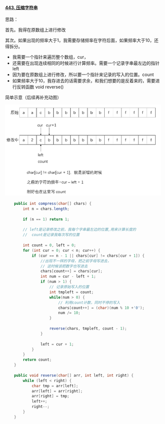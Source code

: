 #### [443. 压缩字符串](https://leetcode-cn.com/problems/string-compression/)

思路：

首先。我得在原数组上进行修改

其次。如果出现的频率大于1，我需要存储频率在字符后面，如果频率大于10，还得拆分。



- 我需要一个指针来遍历整个数组，cur，
- 还需要在出现连续相同的时候进行计算频率。需要一个记录字串最左边的指针 left
- 因为要在原数组上进行修改，所以要一个指针来记录的写入的位置。count
- 如果频率大于10，我存进去的话需要求余，和我们想要的是反着来的，需要进行反转函数  void reverse()



简单示意（后续再补充动图）

![初始化示意图](https://github.com/Wanjixuan/leetcode/blob/main/Pic/Question/443-1.png)



```java
    public int compress(char[] chars) {
        int n = chars.length;

        if (n == 1) return 1;

        // left是记录修改之前，我每个字串最左边的位置,用来计算长度的
        //  count是记录我每次写的位置

        int count = 0, left = 0;
        for (int cur = 0; cur < n; cur++) {
            if (cur == n - 1 || chars[cur] != chars[cur + 1]) {
                //出现不一样的字母，把之前字母写进去，
                // 这时候该把数字也写进去
                chars[count++] = chars[cur];
                int num = cur - left + 1;
                if (num > 1) {
                    // 记录原始写入的位置
                    int tmpleft = count;
                    while(num > 0) {
                        // 利用count计数，同时不停的写入
                        chars[count++] = (char)(num % 10 +'0');
                        num /= 10;
                    }

                    reverse(chars, tmpleft, count - 1);
                }

                left = cur + 1;
            } 
        }
        return count;
    }

    public void reverse(char[] arr, int left, int right) {
        while (left < right) {
            char tmp = arr[left];
            arr[left] = arr[right];
            arr[right] = tmp;
            left++;
            right--;
        }
    }
```



